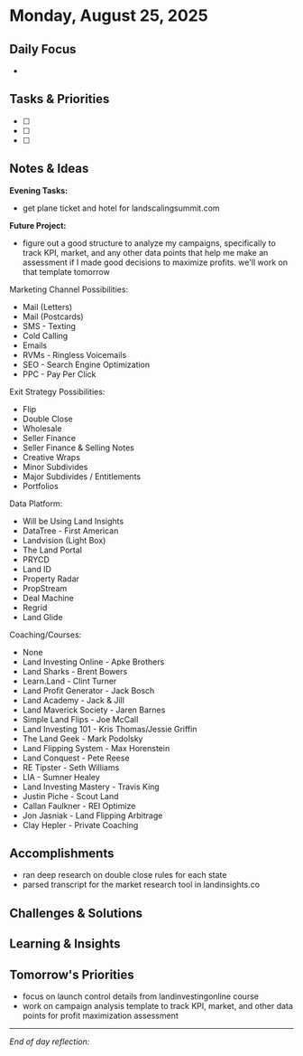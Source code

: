 # Monday, August 25, 2025

## Daily Focus
- 

## Tasks & Priorities
- [ ] 
- [ ] 
- [ ] 

## Notes & Ideas

**Evening Tasks:**
- get plane ticket and hotel for landscalingsummit.com

**Future Project:**
- figure out a good structure to analyze my campaigns, specifically to track KPI, market, and any other data points that help me make an assessment if I made good decisions to maximize profits. we'll work on that template tomorrow

Marketing Channel Possibilities:
- Mail (Letters)
- Mail (Postcards)
- SMS - Texting
- Cold Calling
- Emails
- RVMs - Ringless Voicemails
- SEO - Search Engine Optimization
- PPC - Pay Per Click

Exit Strategy Possibilities:

- Flip
- Double Close
- Wholesale
- Seller Finance
- Seller Finance & Selling Notes
- Creative Wraps
- Minor Subdivides
- Major Subdivides / Entitlements
- Portfolios

Data Platform:

- Will be Using Land Insights
- DataTree - First American
- Landvision (Light Box)
- The Land Portal
- PRYCD
- Land ID
- Property Radar
- PropStream
- Deal Machine
- Regrid
- Land Glide

Coaching/Courses:
- None
- Land Investing Online - Apke Brothers
- Land Sharks - Brent Bowers
- Learn.Land - Clint Turner
- Land Profit Generator - Jack Bosch
- Land Academy - Jack & Jill
- Land Maverick Society - Jaren Barnes
- Simple Land Flips - Joe McCall
- Land Investing 101 - Kris Thomas/Jessie Griffin
- The Land Geek - Mark Podolsky
- Land Flipping System - Max Horenstein
- Land Conquest - Pete Reese
- RE Tipster - Seth Williams
- LIA - Sumner Healey
- Land Investing Mastery - Travis King
- Justin Piche - Scout Land
- Callan Faulkner - REI Optimize
- Jon Jasniak - Land Flipping Arbitrage
- Clay Hepler - Private Coaching

## Accomplishments
- ran deep research on double close rules for each state
- parsed transcript for the market research tool in landinsights.co


## Challenges & Solutions


## Learning & Insights


## Tomorrow's Priorities
- focus on launch control details from landinvestingonline course
- work on campaign analysis template to track KPI, market, and other data points for profit maximization assessment

---
*End of day reflection:*